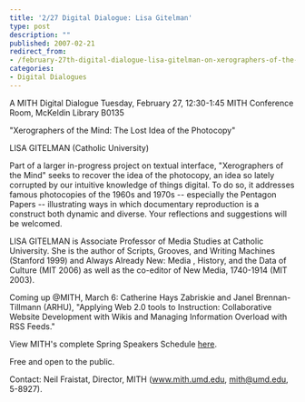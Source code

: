 ```yaml
---
title: '2/27 Digital Dialogue: Lisa Gitelman'
type: post
description: ""
published: 2007-02-21
redirect_from: 
- /february-27th-digital-dialogue-lisa-gitelman-on-xerographers-of-the-mind-the-lost-idea-of-the-photocopy/
categories:
- Digital Dialogues
---
```

A MITH Digital Dialogue Tuesday, February 27, 12:30-1:45 MITH Conference Room, McKeldin Library B0135

"Xerographers of the Mind: The Lost Idea of the Photocopy"

LISA GITELMAN (Catholic University)

Part of a larger in-progress project on textual interface, "Xerographers of the Mind" seeks to recover the idea of the photocopy, an idea so lately corrupted by our intuitive knowledge of things digital. To do so, it addresses famous photocopies of the 1960s and 1970s -- especially the Pentagon Papers -- illustrating ways in which documentary reproduction is a construct both dynamic and diverse. Your reflections and suggestions will be welcomed.

LISA GITELMAN is Associate Professor of Media Studies at Catholic University. She is the author of Scripts, Grooves, and Writing Machines (Stanford 1999) and Always Already New: Media , History, and the Data of Culture (MIT 2006) as well as the co-editor of New Media, 1740-1914 (MIT 2003).

Coming up @MITH, March 6: Catherine Hays Zabriskie and Janel Brennan-Tillmann (ARHU), "Applying Web 2.0 tools to Instruction: Collaborative Website Development with Wikis and Managing Information Overload with RSS Feeds."

View MITH's complete Spring Speakers Schedule [here](http://web.archive.org/web/20100615151132/http://www.mith2.umd.edu/programs/mith_speakers_spring_2007.pdf).

Free and open to the public.

Contact: Neil Fraistat, Director, MITH (www.mith.umd.edu, mith@umd.edu, 5-8927).
